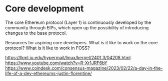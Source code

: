 # Core development 
The core Ethereum protocol (Layer 1) is continuously developed by the community through EIPs, which open up the possibility of introducing changes to the base protocol.

Resources for aspiring core developers. 
What is it like to work on the core protocol? 
What is it like to work in FOSS?

https://lkml.iu.edu/hypermail/linux/kernel/2401.3/04208.html
https://www.youtube.com/watch?v=R-Xr1JRF6bY
https://www.coindesk.com/consensus-magazine/2023/02/22/a-day-in-the-life-of-a-dev-ethereums-justin-florentine/
